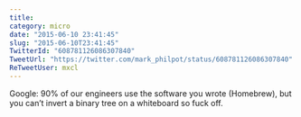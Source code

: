 ```yaml
---
title: 
category: micro
date: "2015-06-10 23:41:45"
slug: "2015-06-10T23:41:45"
TwitterId: "608781126086307840"
TweetUrl: "https://twitter.com/mark_philpot/status/608781126086307840"
ReTweetUser: mxcl
---
```


<i class="fa fa-retweet" aria-hidden="true"></i> Google: 90% of our engineers
use the software you wrote (Homebrew), but you can’t invert a binary tree on a
whiteboard so fuck off.
